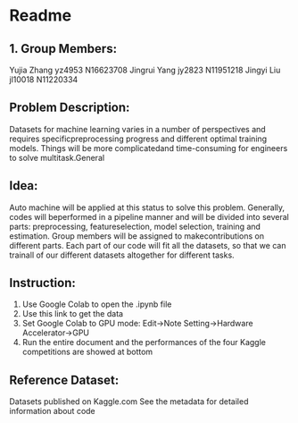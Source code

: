 **Readme**
===========

**1. Group Members:**
---------------------
Yujia Zhang yz4953   N16623708
Jingrui Yang jy2823  N11951218
Jingyi Liu jl10018   N11220334

**Problem Description:**
-----------------------
Datasets for machine learning varies in a number of perspectives and requires specificpreprocessing progress and different optimal training models. Things will be more complicatedand time-consuming for engineers to solve multitask.General 

**Idea:**
---------
Auto machine will be applied at this status to solve this problem. Generally, codes will beperformed in a pipeline manner and will be divided into several parts: preprocessing, featureselection, model selection, training and estimation. Group members will be assigned to makecontributions on different parts. Each part of our code will fit all the datasets, so that we can trainall of our different datasets altogether for different tasks.

**Instruction:**
----------------
1. Use Google Colab to open the .ipynb file
2. Use this link to get the data
3. Set Google Colab to GPU mode: Edit->Note Setting->Hardware Accelerator->GPU
4. Run the entire document and the performances of the four Kaggle competitions are showed at bottom

**Reference Dataset:**
-------------------
Datasets published on Kaggle.com 
See the metadata for detailed information about code
